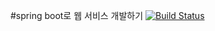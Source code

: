 #spring boot로 웹 서비스 개발하기 [![Build Status](https://travis-ci.org/gwonsungjun/spring-webservice.svg?branch=master)](https://travis-ci.org/gwonsungjun/spring-webservice)